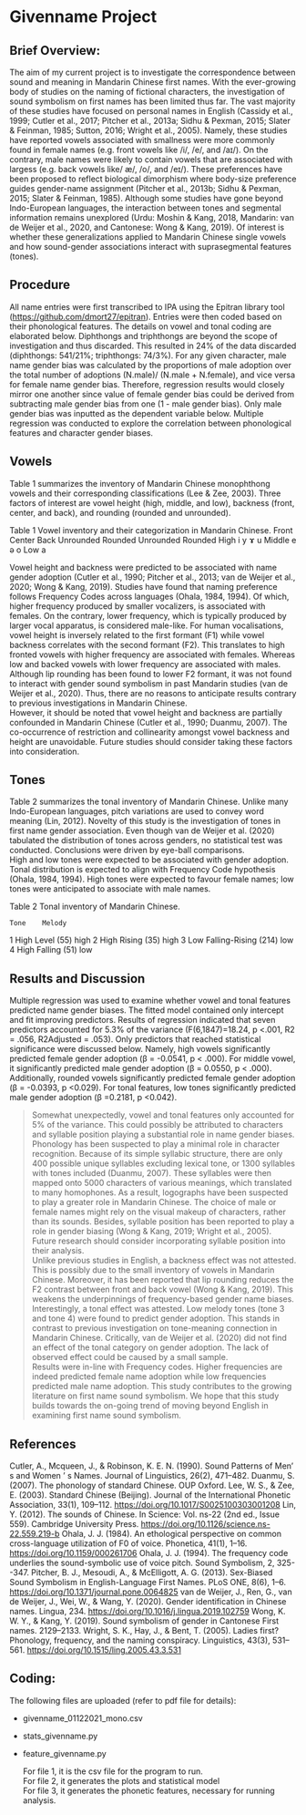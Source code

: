 # Givenname Project
## Brief Overview:

The aim of my current project is to investigate the correspondence between sound and meaning in Mandarin Chinese first names. With the ever-growing body of studies on the naming of fictional characters, the investigation of sound symbolism on first names has been limited thus far. The vast majority of these studies have focused on personal names in English (Cassidy et al., 1999; Cutler et al., 2017; Pitcher et al., 2013a; Sidhu & Pexman, 2015; Slater & Feinman, 1985; Sutton, 2016; Wright et al., 2005). Namely, these studies have reported vowels associated with smallness were more commonly found in female names (e.g. front vowels like /i/, /e/, and /aɪ/). On the contrary, male names were likely to contain vowels that are associated with largess (e.g. back vowels like/ æ/, /o/, and /eɪ/). These preferences have been proposed to reflect biological dimorphism where body-size preference guides gender-name assignment (Pitcher et al., 2013b; Sidhu & Pexman, 2015; Slater & Feinman, 1985). Although some studies have gone beyond Indo-European languages, the interaction between tones and segmental information remains unexplored (Urdu: Moshin & Kang, 2018, Mandarin: van de Weijer et al., 2020, and Cantonese: Wong & Kang, 2019). Of interest is whether these generalizations applied to Mandarin Chinese single vowels and how sound-gender associations interact with suprasegmental features (tones).  

## Procedure 
All name entries were first transcribed to IPA using the Epitran library tool (https://github.com/dmort27/epitran). Entries were then coded based on their phonological features. The details on vowel and tonal coding are elaborated below. Diphthongs and triphthongs are beyond the scope of investigation and thus discarded. This resulted in 24% of the data discarded (diphthongs: 541/21%; triphthongs: 74/3%). For any given character, male name gender bias was calculated by the proportions of male adoption over the total number of adoptions (N.male)/ (N.male + N.female), and vice versa for female name gender bias. Therefore, regression results would closely mirror one another since value of female gender bias could be derived from subtracting male gender bias from one (1 - male gender bias). Only male gender bias was inputted as the dependent variable below. Multiple regression was conducted to explore the correlation between phonological features and character gender biases.  

##  Vowels
Table 1 summarizes the inventory of Mandarin Chinese monophthong vowels and their corresponding classifications (Lee & Zee, 2003). Three factors of interest are vowel height (high, middle, and low), backness (front, center, and back), and rounding (rounded and unrounded).  

Table 1
Vowel inventory and their categorization in Mandarin Chinese.
	Front	Center	Back
	Unrounded	Rounded		Unrounded	Rounded
High	i 	y		ɤ	u
Middle	e		ə		o
Low			a		


Vowel height and backness were predicted to be associated with name gender adoption (Cutler et al., 1990; Pitcher et al., 2013; van de Weijer et al., 2020; Wong & Kang, 2019). Studies have found that naming preference follows Frequency Codes across languages (Ohala, 1984, 1994). Of which, higher frequency produced by smaller vocalizers, is associated with females. On the contrary, lower frequency, which is typically produced by larger vocal apparatus, is considered male-like. For human vocalisations, vowel height is inversely related to the first formant (F1) while vowel backness correlates with the second formant (F2). This translates to high fronted vowels with higher frequency are associated with females. Whereas low and backed vowels with lower frequency are associated with males. Although lip rounding has been found to lower F2 formant, it was not found to interact with gender sound symbolism in past Mandarin studies (van de Weijer et al., 2020). Thus, there are no reasons to anticipate results contrary to previous investigations in Mandarin Chinese.  
However, it should be noted that vowel height and backness are partially confounded in Mandarin Chinese (Cutler et al., 1990; Duanmu, 2007). The co-occurrence of restriction and collinearity amongst vowel backness and height are unavoidable. Future studies should consider taking these factors into consideration.  

##  Tones
Table 2 summarizes the tonal inventory of Mandarin Chinese. Unlike many Indo-European languages, pitch variations are used to convey word meaning (Lin, 2012). Novelty of this study is the investigation of tones in first name gender association. Even though van de Weijer et al. (2020) tabulated the distribution of tones across genders, no statistical test was conducted. Conclusions were driven by eye-ball comparisons.  
High and low tones were expected to be associated with gender adoption. Tonal distribution is expected to align with Frequency Code hypothesis (Ohala, 1984, 1994). High tones were expected to favour female names; low tones were anticipated to associate with male names.  
 
Table 2
Tonal inventory of Mandarin Chinese.

	Tone	Melody
1	High Level (55)	high
2	High Rising (35)	high
3	Low Falling-Rising (214)	low
4	High Falling (51)	low

##  Results and Discussion
Multiple regression was used to examine whether vowel and tonal features predicted name gender biases. The fitted model contained only intercept and fit improving predictors. Results of regression indicated that seven predictors accounted for 5.3% of the variance (F(6,1847)=18.24, p <.001, R2 =  .056, R2Adjusted = .053). Only predictors that reached statistical significance were discussed below. Namely, high vowels significantly predicted female gender adoption (β = -0.0541, p < .000). For middle vowel, it significantly predicted male gender adoption (β = 0.0550, p < .000). Additionally, rounded vowels significantly predicted female gender adoption (β = -0.0393, p <0.029). For tonal features, low tones significantly predicted male gender adoption (β =0.2181, p <0.042).  
> Somewhat unexpectedly, vowel and tonal features only accounted for 5% of the variance. This could possibly be attributed to characters and syllable position playing a substantial role in name gender biases. Phonology has been suspected to play a minimal role in character recognition. Because of its simple syllabic structure, there are only 400 possible unique syllables excluding lexical tone, or 1300 syllables with tones included (Duanmu, 2007). These syllables were then mapped onto 5000 characters of various meanings, which translated to many homophones. As a result, logographs have been suspected to play a greater role in Mandarin Chinese. The choice of male or female names might rely on the visual makeup of characters, rather than its sounds. Besides, syllable position has been reported to play a role in gender biasing (Wong & Kang, 2019; Wright et al., 2005). Future research should consider incorporating syllable position into their analysis.  
Unlike previous studies in English, a backness effect was not attested. This is possibly due to the small inventory of vowels in Mandarin Chinese. Moreover, it has been reported that lip rounding reduces the F2 contrast between front and back vowel (Wong & Kang, 2019). This weakens the underpinnings of frequency-based gender name biases.  
Interestingly, a tonal effect was attested. Low melody tones (tone 3 and tone 4) were found to predict gender adoption. This stands in contrast to previous investigation on tone-meaning connection in Mandarin Chinese. Critically, van de Weijer et al. (2020) did not find an effect of the tonal category on gender adoption. The lack of observed effect could be caused by a small sample.  
Results were in-line with Frequency codes. Higher frequencies are indeed predicted female name adoption while low frequencies predicted male name adoption. This study contributes to the growing literature on first name sound symbolism. We hope that this study builds towards the on-going trend of moving beyond English in examining first name sound symbolism.   


## References
Cutler, A., Mcqueen, J., & Robinson, K. E. N. (1990). Sound Patterns of Men’ s and Women ’ s Names. Journal of Linguistics, 26(2), 471–482.
Duanmu, S. (2007). The phonology of standard Chinese. OUP Oxford.
Lee, W. S., & Zee, E. (2003). Standard Chinese (Beijing). Journal of the International Phonetic Association, 33(1), 109–112. https://doi.org/10.1017/S0025100303001208
Lin, Y. (2012). The sounds of Chinese. In Science: Vol. ns-22 (2nd ed., Issue 559). Cambridge University Press. https://doi.org/10.1126/science.ns-22.559.219-b
Ohala, J. J. (1984). An ethological perspective on common cross-language utilization of F0 of voice. Phonetica, 41(1), 1–16. https://doi.org/10.1159/000261706
Ohala, J. J. (1994). The frequency code underlies the sound-symbolic use of voice pitch. Sound Symbolism, 2, 325--347.
Pitcher, B. J., Mesoudi, A., & McElligott, A. G. (2013). Sex-Biased Sound Symbolism in English-Language First Names. PLoS ONE, 8(6), 1–6. https://doi.org/10.1371/journal.pone.0064825
van de Weijer, J., Ren, G., van de Weijer, J., Wei, W., & Wang, Y. (2020). Gender identification in Chinese names. Lingua, 234. https://doi.org/10.1016/j.lingua.2019.102759
Wong, K. W. Y., & Kang, Y. (2019). Sound symbolism of gender in Cantonese First names. 2129–2133.
Wright, S. K., Hay, J., & Bent, T. (2005). Ladies first? Phonology, frequency, and the naming conspiracy. Linguistics, 43(3), 531–561. https://doi.org/10.1515/ling.2005.43.3.531


## Coding:
  The following files are uploaded (refer to pdf file for details):

- givenname_01122021_mono.csv  
- stats_givenname.py  
- feature_givenname.py  

  For file 1, it is the csv file for the program to run.  
  For file 2, it generates the plots and statistical model  
  For file 3, it generates the phonetic features, necessary for running analysis.  
